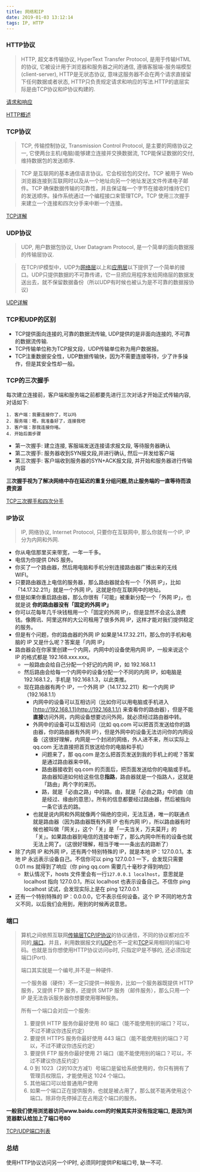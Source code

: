 ```yaml
---
title: 网络和IP
date: 2019-01-03 13:12:14
tags: IP, HTTP
---
```


### HTTP协议

> HTTP, 超文本传输协议, HyperText Transfer Protocol, 是用于传输HTML的协议, 它被设计用于浏览器和服务器之间的通信, 遵循客服端-服务端模型(client-server), HTTP是无状态协议, 意味这服务器不会在两个请求直接留下任何数据或者状态, HTTP只负责规定请求和响应的写法.HTTP的底层实际是由TCP协议和IP协议构建的.

[请求和响应](https://www.jianshu.com/p/211e8b912ab1)

[HTTP概述](https://developer.mozilla.org/zh-CN/docs/Web/HTTP/Overview)

### TCP协议

> TCP, 传输控制协议, Transmission Control Protocol, 是主要的网络协议之一, 它使两台主机(电脑)能够建立连接并交换数据流, TCP能保证数据的交付, 维持数据包的发送顺序.

> TCP 是互联网的基本通信语言协议。它会校验包的交付。TCP 被用于 Web 浏览器连接到互联网时以及从一个地址向另一个地址发送文件传递电子邮件。TCP 确保数据传输的可靠性，并且保证每一个字节在接收时维持它们的发送顺序。操作系统通过一个编程接口来管理TCP。TCP 使用三次握手来建立一个连接和四次分手来中断一个连接。

[TCP详解](https://en.wikipedia.org/wiki/Transmission_Control_Protocol)

### UDP协议

> UDP, 用户数据包协议, User Datagram Protocol, 是一个简单的面向数据报的传输层协议.

> 在TCP/IP模型中，UDP为[网络层](https://zh.wikipedia.org/wiki/%E7%BD%91%E7%BB%9C%E5%B1%82)以上和[应用层](https://zh.wikipedia.org/wiki/%E5%BA%94%E7%94%A8%E5%B1%82)以下提供了一个简单的接口。UDP只提供数据的不可靠传递，它一旦把应用程序发给网络层的数据发送出去，就不保留数据备份（所以UDP有时候也被认为是不可靠的数据报协议)

[UDP详解](https://zh.wikipedia.org/wiki/%E7%94%A8%E6%88%B7%E6%95%B0%E6%8D%AE%E6%8A%A5%E5%8D%8F%E8%AE%AE)

### TCP和UDP的区别

- TCP提供面向连接的,可靠的数据流传输, UDP提供的是非面向连接的, 不可靠的数据流传输.
- TCP传输单位称为TCP报文段，UDP传输单位称为用户数据报。
- TCP注重数据安全性，UDP数据传输快，因为不需要连接等待，少了许多操作，但是其安全性却一般。

### TCP的三次握手

每次建立连接前，客户端和服务端之前都要先进行三次对话才开始正式传输内容, 对话如下:

```
1. 客户端：我要连接你了，可以吗
2. 服务端：嗯，我准备好了，连接我吧
3. 客户端：那我连接你咯。
4. 开始后面步骤
```

- 第一次握手: 建立连接, 客服端发送连接请求报文段, 等待服务器确认
- 第二次握手: 服务器收到SYN报文段,并进行确认, 然后一并发给客户端
- 第三次握手: 客户端收到服务器的SYN+ACK报文段, 并开始和服务器进行传输内容

**三次握手视为了解决网络中存在延迟的重复分组问题,防止服务端的一直等待而浪费资源**

[TCP三次握手和四次分手](https://github.com/jawil/blog/issues/14)

### IP协议

> IP, 网络协议, Internet Protocol, 只要你在互联网中, 那么你就有一个IP, IP分为内网和外网.

- 你从电信那里买来带宽，一年一千多。
- 电信为你提供 DNS 服务。
- 你买了一个路由器，然后用电脑和手机分别连接路由器广播出来的无线 WIFI。
- 只要路由器连上电信的服务器，那么路由器就会有一个「外网 IP」，比如「14.17.32.211」就是一个外网 IP。这就是你在互联网中的地址。
- 但是如果你重启路由器，那么你很有「可能」被重新分配一个「外网 IP」，也就是说 **你的路由器没有「固定的外网 IP」**
- 你可以花每年几千块钱租用一个「固定的外网 IP」，但是显然不会这么浪费钱。像腾讯、阿里这样的大公司租用了很多外网 IP，这样才能对我们提供稳定的服务。
- 但是有个问题，你的路由器的外网 IP 如果是14.17.32.211，那么你的手机和电脑的 IP 又是什么呢？答案是「内网 IP」
- 路由器会在你家里创建一个内网，内网中的设备使用内网 IP，一般来说这个 IP 的格式都是 192.168.xxx.xxx。
  - 一般路由会给自己分配一个好记的内网 IP，如 192.168.1.1
  - 然后路由会给每一个内网中的设备分配一个不同的内网 IP，如电脑是 192.168.1.2，手机是 192.168.1.3，以此类推。
  - 现在路由器有两个 IP，一个外网 IP（14.17.32.211）和一个内网 IP（192.168.1.1）
    - 内网中的设备可以互相访问（比如你可以用电脑或手机进入 [http://192.168.1.1](http://192.168.1.1/) 来查看你的路由器），但是不能**直接**访问外网，内网设备想要访问外网，就必须经过路由器中转。
    - 外网中的设备可以互相访问（比如 qq.com 可以把首页发送给你的路由器，你的路由器有外网 IP），但是外网中的设备无法访问你的内网设备（这很好理解，内网是一个封闭的网络，外人进不来，所以实际上 qq.com 无法直接把首页放送给你的电脑和手机）
      - 问题来了，那 qq.com 是怎么把首页发送到我的手机上的呢？答案是通过路由器来中转。
      - 路由器接收到 qq.com 的页面后，把页面发送给你的电脑或手机。路由器知道如何给这些信息**指路**，路由器就是一个指路人，这就是「路由」两个字的来历。
      - 路，就是「必由之路」中的路。由，就是「必由之路」中的由（由是经过、缘由的意思）。所有的信息都要经过路由器，然后被指向一条它该去的路。
    - 也就是说内网和外网就像两个隔绝的空间，无法互通，唯一的联通点就是路由器（因为路由器既有外网 IP 也有内网 IP），所以路由器有时候也被叫做「网关」，这个「关」是「一夫当关，万夫莫开」的「关」。如果路由器到电信的连接中断了，那么内网中所有的设备也就无法上网了。（这很好理解，相当于唯一一条出去的路断了）
- 除了内网 IP 和外网 IP，还有两个特别特殊的 IP，就是本地 IP：127.0.0.1。本地 IP 永远表示设备自己。不信你可以 ping 127.0.0.1 一下，会发现只需要 0.01 ms 就得到了响应（你 ping qq.com 需要几十毫秒才得到响应）
  - 默认情况下，hosts 文件里会有一行`127.0.0.1 localhost`，意思就是 localhost 指向 127.0.0.1，所以 localhost 也表示设备自己。不信你 ping localhost 试试，会发现实际上是在 ping 127.0.0.1
- 还有一个特别特殊的 IP：0.0.0.0，它不表示任何设备。这个 IP 不同的地方含义不同，以后我们会用到，用到的时候再说意思。

### 端口

> 算机之间依照互联网[传输层](https://zh.wikipedia.org/wiki/%E4%BC%A0%E8%BE%93%E5%B1%82)[TCP/IP协议](https://zh.wikipedia.org/wiki/TCP/IP%E5%8D%8F%E8%AE%AE)的协议通信，不同的协议都对应不同的[ 端口](https://zh.wikipedia.org/wiki/%E9%80%9A%E8%A8%8A%E5%9F%A0)。并且，利用数据报文的[UDP](https://zh.wikipedia.org/wiki/%E7%94%A8%E6%88%B7%E6%95%B0%E6%8D%AE%E6%8A%A5%E5%8D%8F%E8%AE%AE)也不一定和[TCP](https://zh.wikipedia.org/wiki/%E4%BC%A0%E8%BE%93%E6%8E%A7%E5%88%B6%E5%8D%8F%E8%AE%AE)采用相同的端口号码。也就是当你想使用HTTP协议访问ip时, 只指定IP是不够的, 还必须指定端口(Port).
>
> 端口其实就是一个编号,并不是一种硬件.
>
> 一个服务器（硬件）不一定只提供一种服务，比如一个服务器既提供 HTTP 服务，又提供 FTP 服务，还提供 SMTP 服务（邮件服务），那么只用一个 IP 是无法告诉服务器你想要使用哪种服务。
>
> 所有一个端口会对应一个服务:
>
> 1. 要提供 HTTP 服务你最好使用 80 端口（能不能使用别的端口？可以，不过不建议你违反约定）
> 2. 要提供 HTTPS 服务你最好使用 443 端口（能不能使用别的端口？可以，不过不建议你违反约定）
> 3. 要提供 FTP 服务你最好使用 21 端口（能不能使用别的端口？可以，不过不建议你违反约定）
> 4. 0 到 1023（2的10次方减1）号端口是留给系统使用的，你只有拥有了管理员权限后，才能使用这 1024 个端口。
> 5. 其他端口可以给普通用户使用
> 6. 如果一个端口正在提供服务，也就是被占用了，那么就不能再使用这个端口。除非你先停掉正在占用这个端口的服务。

**一般我们使用浏览器访问www.baidu.com的时候其实并没有指定端口, 是因为浏览器默认给加上了端口号80**

[TCP/UDP端口列表](https://zh.wikipedia.org/wiki/TCP/UDP%E7%AB%AF%E5%8F%A3%E5%88%97%E8%A1%A8)

### 总结

使用HTTP协议访问另一个IP时, 必须同时提供IP和端口号, 缺一不可.
